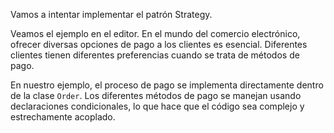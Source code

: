 Vamos a intentar implementar el patrón Strategy.

Veamos el ejemplo en el editor.
En el mundo del comercio electrónico, ofrecer diversas opciones de pago a los clientes es esencial.
Diferentes clientes tienen diferentes preferencias cuando se trata de métodos de pago.

En nuestro ejemplo, el proceso de pago se implementa directamente dentro de la clase `Order`.
Los diferentes métodos de pago se manejan usando declaraciones condicionales, lo que hace que el código sea complejo y estrechamente acoplado.